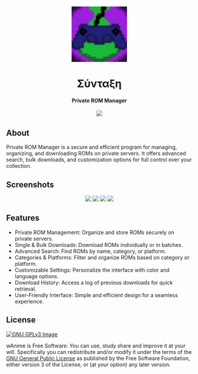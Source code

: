 


<p align="center"><img src="https://github.com/xFingerDev/MultiStore-PC-Edition/blob/master/Resources/Logo.png?raw=true" width="150"></p>
<h1 align="center"><b>Σύνταξη</b>


</h1>

<h4 align="center">Private ROM Manager</h4>
<p align="center">
  <!--   <a href="https://github.com/xFingerDev/wAnime/releases/">
        <img alt="Releases" src="https://img.shields.io/github/downloads/xFingerDev/wAnime/total.svg?color=4B95DE&style=flat">
    </a>-->
    <a href="https://www.gnu.org/licenses/gpl-3.0">
        <img src="https://img.shields.io/badge/license-GPL%20v3-2B6DBE.svg?style=flat">
    </a>
</p>

## About
Private ROM Manager is a secure and efficient program for managing, organizing, and downloading ROMs on private servers. It offers advanced search, bulk downloads, and customization options for full control over your collection.









## Screenshots

<p align="center">
    <img src="https://github.com/user-attachments/assets/bf8ebd4d-aa80-4345-b2aa-408a281ddffe" width=400>
    <img src="https://github.com/user-attachments/assets/c0419488-8259-40c3-bd4b-dad8963e47c8" width=400>
    <img src="https://github.com/user-attachments/assets/e7d202c1-fcfb-4533-9007-b87c606d4e8e" width=400>
    <img src="https://github.com/user-attachments/assets/32401d3f-097c-4d7c-91d0-a18a87fb0a70" width=400>
</p>


## Features
- Private ROM Management: Organize and store ROMs securely on private servers.
- Single & Bulk Downloads: Download ROMs individually or in batches.
- Advanced Search: Find ROMs by name, category, or platform.
- Categories & Platforms: Filter and organize ROMs based on category or platform.
- Customizable Settings: Personalize the interface with color and language options.
- Download History: Access a log of previous downloads for quick retrieval.
- User-Friendly Interface: Simple and efficient design for a seamless experience.

## License

[![GNU GPLv3 Image](https://www.gnu.org/graphics/gplv3-127x51.png)](http://www.gnu.org/licenses/gpl-3.0.en.html)

wAnime is Free Software: You can use, study share and improve it at your
will. Specifically you can redistribute and/or modify it under the terms of the
[GNU General Public License](https://www.gnu.org/licenses/gpl.html) as
published by the Free Software Foundation, either version 3 of the License, or
(at your option) any later version.
